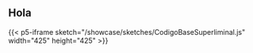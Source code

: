 ## Hola
{{< p5-iframe  sketch="/showcase/sketches/CodigoBaseSuperliminal.js" width="425" height="425" >}}